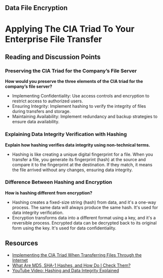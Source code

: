 ## Data File Encryption

# Applying The CIA Triad To Your Enterprise File Transfer

## Reading and Discussion Points

### Preserving the CIA Triad for the Company’s File Server
**How would you preserve the three elements of the CIA triad for the company’s file server?**
- Implementing Confidentiality: Use access controls and encryption to restrict access to authorized users.
- Ensuring Integrity: Implement hashing to verify the integrity of files during transfers and storage.
- Maintaining Availability: Implement redundancy and backup strategies to ensure data availability.

### Explaining Data Integrity Verification with Hashing
**Explain how hashing verifies data integrity using non-technical terms.**
- Hashing is like creating a unique digital fingerprint for a file. When you transfer a file, you generate its fingerprint (hash) at the source and compare it to the fingerprint at the destination. If they match, it means the file arrived without any changes, ensuring data integrity.

### Difference Between Hashing and Encryption
**How is hashing different from encryption?**
- Hashing creates a fixed-size string (hash) from data, and it's a one-way process. The same data will always produce the same hash. It's used for data integrity verification.
- Encryption transforms data into a different format using a key, and it's a reversible process. Encrypted data can be decrypted back to its original form using the key. It's used for data confidentiality.

## Resources
- [Implementing the CIA Triad When Transferring Files Through the Internet](https://www.jscape.com/blog/implementing-the-cia-triad-when-transferring-files-through-the-internet)
- [What Are MD5, SHA-1 Hashes, and How Do I Check Them?](https://www.howtogeek.com/67241/htg-explains-what-are-md5-sha-1-hashes-and-how-do-i-check-them/)
- [YouTube Video: Hashing and Data Integrity Explained](https://www.youtube.com/watch?v=4_s9lOuUpZ4)
